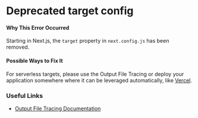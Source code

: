 # Deprecated target config

#### Why This Error Occurred

Starting in Next.js, the `target` property in `next.config.js` has been removed.

#### Possible Ways to Fix It

For serverless targets, please use the Output File Tracing or deploy your application somewhere where it can be leveraged automatically, like [Vercel](https://vercel.com).

### Useful Links

- [Output File Tracing Documentation](https://nextjs.org/docs/advanced-features/output-file-tracing)
